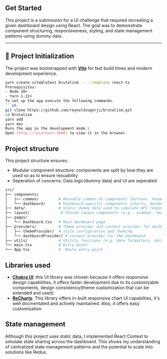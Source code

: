 
## Get Started

This project is a submission for a UI challenge that required recreating a given dashboard design using React.
The goal was to demonstrate component structuring, responsiveness, styling, and state management patterns using dummy data.

---
## 🚀 Project Initialization

The project was bootstrapped with **[Vite](https://vitejs.dev/)** for fast build times and modern development experience.
```bash
yarn create vite@latest brutalism -- --template react-ts
Prerequisites:
- Node 20+
- Yarn 1.22+
To set up the app execute the following commands.
```sh
git clone https://github.com/reynoldsugorji/brutalism.git
cd Brutalism
yarn add
yarn dev
Runs the app in the development mode.\
Open [http://localhost:3000] to view it in the browser.
```
## Project structure
This project structure ensures:
- Modular component structure: components are split by how they are used so as to ensure resuability
- Seperation of concerns: Data logic(dummy data) and UI are seperated
```bash
src/
├── components/
│   ├── common/         # Reusable common UI components (buttons, headers, cards, logo, etc.)
│   └── dashboard/      # Dashboard-specific components (charts, dashboard header, etc.)
├── data/               # Static dummy data used to simulate API responses
├── layout/              # Shared layout components (e.g., sidebar, header)
├── pages/
│   └── Dashboard.tsx   # Main dashboard page
├── providers/          # Theme provider and context provider for dashboard data
│   ├── themeProvider/  # style configuration and theming
│   └── dashboardProvider/ # context provider for the dashboard
├── utils/              # Utility functions (e.g. date formatters, data transformers)
└── main.tsx            # Entry point
└── App.tsx             #  Route entry point
```
## Libraries used
- **[Chakra UI](https://v2.chakra-ui.com/getting-started)**: this UI library was chosen because it offers responsive design capabilities, it offers faster development due to its customizable components, design consistency(theme customization that can be extended and used)
- **[ReCharts](https://recharts.org/en-US)**: This library offers in-built responsive chart UI capabilties, it's well docmentated and actively maintained. Also, it offers easy customization

## State management
Although this project uses static data, I implemented React Context to simulate state sharing across the dashboard. This shows my understanding of centralized state management patterns and the potential to scale into solutions like Redux.

